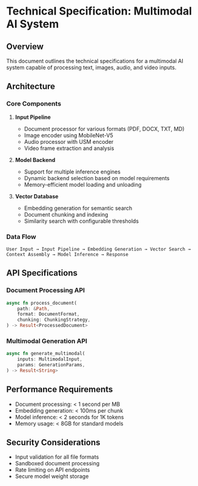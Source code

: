 # Technical Specification: Multimodal AI System

## Overview

This document outlines the technical specifications for a multimodal AI system capable of processing text, images, audio, and video inputs.

## Architecture

### Core Components

1. **Input Pipeline**
   - Document processor for various formats (PDF, DOCX, TXT, MD)
   - Image encoder using MobileNet-V5
   - Audio processor with USM encoder
   - Video frame extraction and analysis

2. **Model Backend**
   - Support for multiple inference engines
   - Dynamic backend selection based on model requirements
   - Memory-efficient model loading and unloading

3. **Vector Database**
   - Embedding generation for semantic search
   - Document chunking and indexing
   - Similarity search with configurable thresholds

### Data Flow

```
User Input → Input Pipeline → Embedding Generation → Vector Search → Context Assembly → Model Inference → Response
```

## API Specifications

### Document Processing API

```rust
async fn process_document(
    path: &Path,
    format: DocumentFormat,
    chunking: ChunkingStrategy,
) -> Result<ProcessedDocument>
```

### Multimodal Generation API

```rust
async fn generate_multimodal(
    inputs: MultimodalInput,
    params: GenerationParams,
) -> Result<String>
```

## Performance Requirements

- Document processing: < 1 second per MB
- Embedding generation: < 100ms per chunk
- Model inference: < 2 seconds for 1K tokens
- Memory usage: < 8GB for standard models

## Security Considerations

- Input validation for all file formats
- Sandboxed document processing
- Rate limiting on API endpoints
- Secure model weight storage